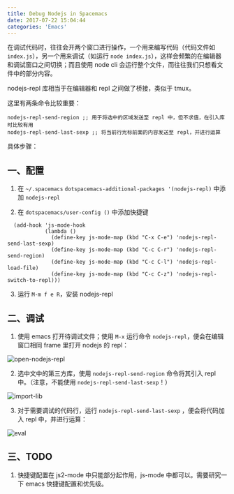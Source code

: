 ```yaml
---
title: Debug Nodejs in Spacemacs
date: 2017-07-22 15:04:44
categories: 'Emacs'
---
```


在调试代码时，往往会开两个窗口进行操作，一个用来编写代码（代码文件如 `index.js`），另一个用来调试（如运行 `node index.js`），这样会频繁的在编辑器和调试窗口之间切换；而且使用 node cli 会运行整个文件，而往往我们只想看文件中的部分内容。

nodejs-repl 库相当于在编辑器和 repl 之间做了桥接，类似于 tmux。

这里有两条命令比较重要：

```elisp
nodejs-repl-send-region ;; 用于将选中的区域发送至 repl 中，但不求值，在引入库时比较有用
nodejs-repl-send-last-sexp ;; 将当前行光标前面的内容发送至 repl，并进行运算
```

具体步骤：

## 一、配置

1. 在 `~/.spacemacs` `dotspacemacs-additional-packages '(nodejs-repl)` 中添加 `nodejs-repl`

2. 在 `dotspacemacs/user-config ()` 中添加快捷键

```elisp
  (add-hook 'js-mode-hook
            (lambda ()
              (define-key js-mode-map (kbd "C-x C-e") 'nodejs-repl-send-last-sexp)
              (define-key js-mode-map (kbd "C-c C-r") 'nodejs-repl-send-region)
              (define-key js-mode-map (kbd "C-c C-l") 'nodejs-repl-load-file)
              (define-key js-mode-map (kbd "C-c C-z") 'nodejs-repl-switch-to-repl)))
```

3. 运行 `M-m f e R`，安装 nodejs-repl

## 二、调试

1. 使用 emacs 打开待调试文件；使用 `M-x` 运行命令 `nodejs-repl`，便会在编辑窗口相同 frame 里打开 nodejs 的 repl：

![open-nodejs-repl](./open-nodejs-repl.png)

2. 选中文中的第三方库，使用 `nodejs-repl-send-region` 命令将其引入 repl 中。（注意，不能使用 `nodejs-repl-send-last-sexp`！）

![import-lib](./import-lib.png)

3. 对于需要调试的代码行，运行 `nodejs-repl-send-last-sexp` ，便会将代码加入 repl 中，并进行运算：

![eval](./eval.png)


## 三、TODO

1. 快捷键配置在 js2-mode 中只能部分起作用，js-mode 中都可以。需要研究一下 emacs 快捷键配置和优先级。
